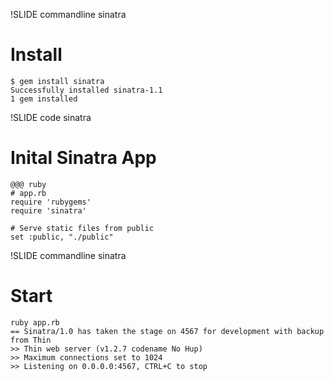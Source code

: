 !SLIDE commandline sinatra

# Install

    $ gem install sinatra
    Successfully installed sinatra-1.1
    1 gem installed


!SLIDE code sinatra
# Inital Sinatra App

    @@@ ruby
    # app.rb
    require 'rubygems'
    require 'sinatra'

    # Serve static files from public
    set :public, "./public"


!SLIDE commandline sinatra
# Start

    ruby app.rb
    == Sinatra/1.0 has taken the stage on 4567 for development with backup from Thin
    >> Thin web server (v1.2.7 codename No Hup)
    >> Maximum connections set to 1024
    >> Listening on 0.0.0.0:4567, CTRL+C to stop

